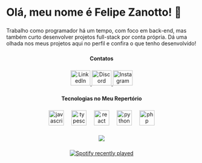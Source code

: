 <h1 align="left">Olá, meu nome é Felipe Zanotto! 👋</h1>

###

<p align="left">Trabalho como programador há um tempo, com foco em back-end, mas também curto desenvolver projetos full-stack por conta própria. Dá uma olhada nos meus projetos aqui no perfil e confira o que tenho desenvolvido!</p>

###

<h4 align="center">Contatos</h4>

###

<div align="center">
  <!-- LinkedIn -->
  <a href="https://www.linkedin.com/in/felipe-zanotto/" target="_blank">
    <img src="https://raw.githubusercontent.com/maurodesouza/profile-readme-generator/master/src/assets/icons/social/linkedin/default.svg" width="52" height="40" alt="LinkedIn logo" />
  </a>
  
  <!-- Discord -->
  <a href="https://discord.com/users/felipez8508" target="_blank">
    <img src="https://raw.githubusercontent.com/maurodesouza/profile-readme-generator/master/src/assets/icons/social/discord/default.svg" width="52" height="40" alt="Discord logo" />
  </a>

  <!-- Instagram -->
  <a href="https://www.instagram.com/felipe.zanotto/" target="_blank">
    <img src="https://raw.githubusercontent.com/maurodesouza/profile-readme-generator/master/src/assets/icons/social/instagram/default.svg" width="52" height="40" alt="Instagram logo" />
  </a>
</div>


###

<h4 align="center">Tecnologias no Meu Repertório</h4>

###

<div align="center">
  <img src="https://cdn.jsdelivr.net/gh/devicons/devicon/icons/javascript/javascript-original.svg" height="40" alt="javascript logo"  />
  <img width="12" />
  <img src="https://cdn.jsdelivr.net/gh/devicons/devicon/icons/typescript/typescript-original.svg" height="40" alt="typescript logo"  />
  <img width="12" />
  <img src="https://cdn.jsdelivr.net/gh/devicons/devicon/icons/react/react-original.svg" height="40" alt="react logo"  />
  <img width="12" />
  <img src="https://cdn.jsdelivr.net/gh/devicons/devicon/icons/python/python-original.svg" height="40" alt="python logo"  />
  <img width="12" />
  <img src="https://cdn.jsdelivr.net/gh/devicons/devicon/icons/php/php-original.svg" height="40" alt="php logo"  />
</div>

###

<div align="center">
  <img src="https://profile-counter.glitch.me/zanottofelipe/count.svg?"  />
</div>

###

<div align="center">
  <a href="https://spotify-recently-played-readme.vercel.app/api?user=312ydg7735k2n2q4d25aj4wymemi" target="_blank">
    <img src="https://spotify-recently-played-readme.vercel.app/api?user=312ydg7735k2n2q4d25aj4wymemi" alt="Spotify recently played" />
  </a>
</div>

###
